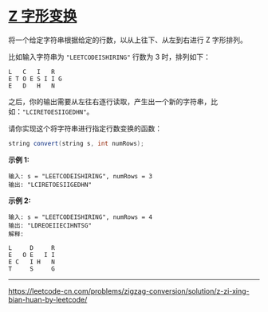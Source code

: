 # [ Z 字形变换](https://leetcode-cn.com/problems/zigzag-conversion/)

将一个给定字符串根据给定的行数，以从上往下、从左到右进行 Z 字形排列。

比如输入字符串为 `"LEETCODEISHIRING"` 行数为 3 时，排列如下：

```
L   C   I   R
E T O E S I I G
E   D   H   N
```

 之后，你的输出需要从左往右逐行读取，产生出一个新的字符串，比如：`"LCIRETOESIIGEDHN"`。 

请你实现这个将字符串进行指定行数变换的函数：

```java
string convert(string s, int numRows);
```

**示例 1:**

```
输入: s = "LEETCODEISHIRING", numRows = 3
输出: "LCIRETOESIIGEDHN"
```

 **示例 2:** 

```
输入: s = "LEETCODEISHIRING", numRows = 4
输出: "LDREOEIIECIHNTSG"
解释:

L     D     R
E   O E   I I
E C   I H   N
T     S     G
```

---

 https://leetcode-cn.com/problems/zigzag-conversion/solution/z-zi-xing-bian-huan-by-leetcode/ 

